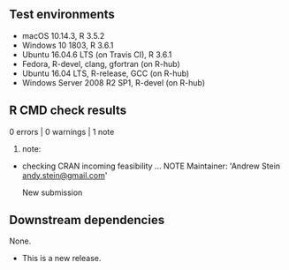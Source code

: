 ## Test environments
* macOS 10.14.3, R 3.5.2
* Windows 10 1803, R 3.6.1
* Ubuntu 16.04.6 LTS (on Travis CI), R 3.6.1
* Fedora, R-devel, clang, gfortran (on R-hub)
* Ubuntu 16.04 LTS, R-release, GCC (on R-hub)
* Windows Server 2008 R2 SP1, R-devel (on R-hub)

## R CMD check results

0 errors | 0 warnings | 1 note

1. note:
* checking CRAN incoming feasibility ... NOTE
  Maintainer: 'Andrew Stein <andy.stein@gmail.com>'

  New submission

## Downstream dependencies

None.

* This is a new release.
